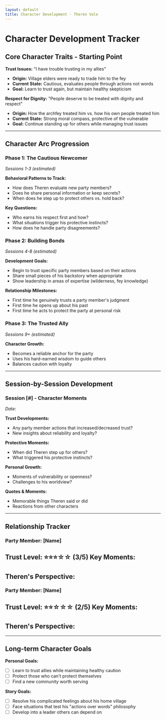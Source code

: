 ```yaml
---
layout: default
title: Character Development - Theren Vale
---
```


# Character Development Tracker

## Core Character Traits - Starting Point

**Trust Issues:** "I have trouble trusting in my allies"
- **Origin:** Village elders were ready to trade him to the fey
- **Current State:** Cautious, evaluates people through actions not words
- **Goal:** Learn to trust again, but maintain healthy skepticism

**Respect for Dignity:** "People deserve to be treated with dignity and respect"
- **Origin:** How the archfey treated him vs. how his own people treated him
- **Current State:** Strong moral compass, protective of the vulnerable
- **Goal:** Continue standing up for others while managing trust issues

---

## Character Arc Progression

### Phase 1: The Cautious Newcomer
*Sessions 1-3 (estimated)*

**Behavioral Patterns to Track:**
- How does Theren evaluate new party members?
- Does he share personal information or keep secrets?
- When does he step up to protect others vs. hold back?

**Key Questions:**
- Who earns his respect first and how?
- What situations trigger his protective instincts?
- How does he handle party disagreements?

### Phase 2: Building Bonds
*Sessions 4-8 (estimated)*

**Development Goals:**
- Begin to trust specific party members based on their actions
- Share small pieces of his backstory when appropriate
- Show leadership in areas of expertise (wilderness, fey knowledge)

**Relationship Milestones:**
- First time he genuinely trusts a party member's judgment
- First time he opens up about his past
- First time he acts to protect the party at personal risk

### Phase 3: The Trusted Ally
*Sessions 9+ (estimated)*

**Character Growth:**
- Becomes a reliable anchor for the party
- Uses his hard-earned wisdom to guide others
- Balances caution with loyalty

---

## Session-by-Session Development

### Session [#] - Character Moments
*Date:*

**Trust Developments:**
- Any party member actions that increased/decreased trust?
- New insights about reliability and loyalty?

**Protective Moments:**
- When did Theren step up for others?
- What triggered his protective instincts?

**Personal Growth:**
- Moments of vulnerability or openness?
- Challenges to his worldview?

**Quotes & Moments:**
- Memorable things Theren said or did
- Reactions from other characters

---

## Relationship Tracker

### Party Member: [Name]
**Trust Level:** ⭐⭐⭐☆☆ (3/5)
**Key Moments:**
- 
**Theren's Perspective:**
- 

### Party Member: [Name]
**Trust Level:** ⭐⭐☆☆☆ (2/5)
**Key Moments:**
- 
**Theren's Perspective:**
- 

---

## Long-term Character Goals

**Personal Goals:**
- [ ] Learn to trust allies while maintaining healthy caution
- [ ] Protect those who can't protect themselves
- [ ] Find a new community worth serving

**Story Goals:**
- [ ] Resolve his complicated feelings about his home village
- [ ] Face situations that test his "actions over words" philosophy
- [ ] Develop into a leader others can depend on